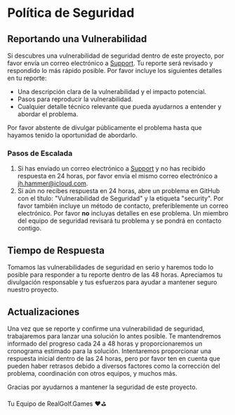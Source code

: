 # Política de Seguridad

## Reportando una Vulnerabilidad

Si descubres una vulnerabilidad de seguridad dentro de este proyecto, por favor envía un correo electrónico a [Support](mailo:support@realgolf.games). Tu reporte será revisado y respondido lo más rápido posible. Por favor incluye los siguientes detalles en tu reporte:

- Una descripción clara de la vulnerabilidad y el impacto potencial.
- Pasos para reproducir la vulnerabilidad.
- Cualquier detalle técnico relevante que pueda ayudarnos a entender y abordar el problema.

Por favor abstente de divulgar públicamente el problema hasta que hayamos tenido la oportunidad de abordarlo.

### Pasos de Escalada

1. Si has enviado un correo electrónico a [Support](mailo:support@realgolf.games) y no has recibido respuesta en 24 horas, por favor envía el mismo correo electrónico a [jh.hammer@icloud.com](mailto:jh.hammer@icloud.com).
2. Si aún no recibes respuesta en 24 horas, abre un problema en GitHub con el título: "Vulnerabilidad de Seguridad" y la etiqueta "security". Por favor también incluye un método de contacto, preferiblemente un correo electrónico. Por favor **no** incluyas detalles en ese problema. Un miembro del equipo de seguridad revisará tu problema y se pondrá en contacto contigo.

## Tiempo de Respuesta

Tomamos las vulnerabilidades de seguridad en serio y haremos todo lo posible para responder a tu reporte dentro de las 48 horas. Apreciamos tu divulgación responsable y tus esfuerzos para ayudar a mantener seguro nuestro proyecto.

## Actualizaciones

Una vez que se reporte y confirme una vulnerabilidad de seguridad, trabajaremos para lanzar una solución lo antes posible. Te mantendremos informado del progreso cada 24 a 48 horas y proporcionaremos un cronograma estimado para la solución. Intentaremos proporcionar una respuesta inicial dentro de las 24 horas, pero por favor ten en cuenta que pueden haber retrasos debido a diversos factores como la corrección del problema, coordinación con otros equipos, y muchos más.

Gracias por ayudarnos a mantener la seguridad de este proyecto.

Tu Equipo de RealGolf.Games ❤️⛳️
